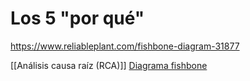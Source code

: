 # Los 5 "por qué"

https://www.reliableplant.com/fishbone-diagram-31877

[[Análisis causa raíz (RCA)]]
[Diagrama fishbone](../diseo-de-estrategia/diagrama-fishbone.md)